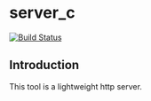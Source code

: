 # server_c

[![Build Status](https://travis-ci.org/gjolly/server_c.svg?branch=master)](https://travis-ci.org/gjolly/server_c)

## Introduction
This tool is a lightweight http server.
